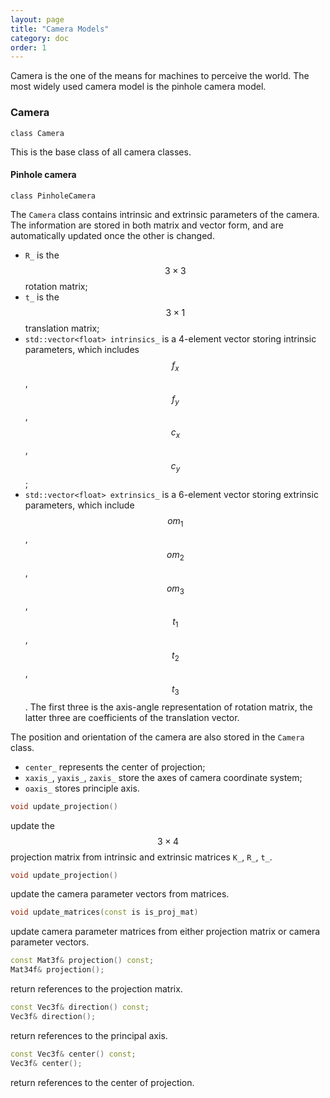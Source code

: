 ```yaml
---
layout: page
title: "Camera Models"
category: doc
order: 1
---
```


Camera is the one of the means for machines to perceive the world. The most widely used camera model is the pinhole camera model.

### Camera
`class Camera`

This is the base class of all camera classes. 

#### Pinhole camera
`class PinholeCamera`

The `Camera` class contains intrinsic and extrinsic parameters of the camera. The information are stored in both matrix and vector form, and are automatically updated once the other is changed.

* `R_` is the $$3\times 3$$ rotation matrix;
* `t_` is the $$3\times 1$$ translation matrix;
* `std::vector<float> intrinsics_` is a 4-element vector storing intrinsic parameters, which includes $$f_x$$, $$f_y$$, $$c_x$$, $$c_y$$;
* `std::vector<float> extrinsics_` is a 6-element vector storing extrinsic parameters, which include $$om_1$$, $$om_2$$, $$om_3$$, $$t_1$$, $$t_2$$, $$t_3$$. The first three is the axis-angle representation of rotation matrix, the latter three are coefficients of the translation vector.

The position and orientation of the camera are also stored in the `Camera` class.
* `center_` represents the center of projection;
* `xaxis_`, `yaxis_`, `zaxis_` store the axes of camera coordinate system;
* `oaxis_` stores principle axis.

```cpp
void update_projection()
```
update the $$3\times 4$$ projection matrix from intrinsic and extrinsic matrices `K_`, `R_`, `t_`.

```cpp
void update_projection()
```
update the camera parameter vectors from matrices.

```cpp
void update_matrices(const is is_proj_mat)
```
update camera parameter matrices from either projection matrix or camera parameter vectors.

```cpp
const Mat3f& projection() const;
Mat34f& projection();
```
return references to the projection matrix.

```cpp
const Vec3f& direction() const;
Vec3f& direction();
```
return references to the principal axis.

```cpp
const Vec3f& center() const;
Vec3f& center();
```
return references to the center of projection.